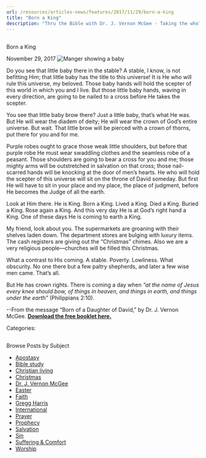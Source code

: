 ```yaml
---
url: /resources/articles-news/features/2017/11/29/born-a-king
title: "Born a King"
description: "Thru the Bible with Dr. J. Vernon McGee - Taking the whole Word to the whole world"
---
```







## 
 Born a King


November 29, 2017
![Manger showing a baby](https://ttb.org/images/default-source/Features-and-News/manager-with-baby-39-s-feet.jpg?sfvrsn=d5c81c16_0 "Manager with baby's feet")




Do you see that little baby there in the stable? A stable, I know, is not befitting Him; that little baby has the title to this universe! It is He who will rule this universe, my beloved. Those baby hands will hold the scepter of this world in which you and I live. But those little baby hands, waving in every direction, are going to be nailed to a cross before He takes the scepter. 


You see that little baby brow there? Just a little baby, that’s what He was. But He will wear the diadem of deity; He will wear the crown of God’s entire universe. But wait. That little brow will be pierced with a crown of thorns, put there for you and for me.


Purple robes ought to grace those weak little shoulders, but before that purple robe He must wear swaddling clothes and the seamless robe of a peasant. Those shoulders are going to bear a cross for you and me; those mighty arms will be outstretched in salvation on that cross; those nail-scarred hands will be knocking at the door of men’s hearts. He who will hold the scepter of this universe will sit on the throne of David someday. But first He will have to sit in your place and my place, the place of judgment, before He becomes the Judge of all the earth.


Look at Him there. He is King. Born a King. Lived a King. Died a King. Buried a King. Rose again a King. And this very day He is at God’s right hand a King. One of these days He is coming to earth a King.


My friend, look about you. The supermarkets are groaning with their shelves laden down. The department stores are bulging with luxury items. The cash registers are giving out the “Christmas” chimes. Also we are a very religious people—churches will be filled this Christmas.


What a contrast to His coming. A stable. Poverty. Lowliness. What obscurity. No one there but a few paltry shepherds, and later a few wise men came. That’s all.


But He has crown rights. There is coming a day when *“at the name of Jesus every knee should bow, of things in heaven, and things in earth, and things under the earth”* (Philippians 2:10).


--From the message “Born of a Daughter of David​,” by Dr. J. Vernon McGee. **[Download the free booklet ​here.](http://www.TTB.org/booklets)**



Categories: 









## 
 Browse Posts by Subject


* [Apostasy](/resources/articles-news/-in-tags/tags/Apostasy)
* [Bible study](/resources/articles-news/-in-tags/tags/Bible-study)
* [Christian living](/resources/articles-news/-in-tags/tags/Christian-living)
* [Christmas](/resources/articles-news/-in-tags/tags/Christmas)
* [Dr. J. Vernon McGee](/resources/articles-news/-in-tags/tags/Dr-J-Vernon-McGee)
* [Easter](/resources/articles-news/-in-tags/tags/easter)
* [Faith](/resources/articles-news/-in-tags/tags/Faith)
* [Gregg Harris](/resources/articles-news/-in-tags/tags/Gregg-Harris)
* [International](/resources/articles-news/-in-tags/tags/International)
* [Prayer](/resources/articles-news/-in-tags/tags/prayer)
* [Prophecy](/resources/articles-news/-in-tags/tags/Prophecy)
* [Salvation](/resources/articles-news/-in-tags/tags/Salvation)
* [Sin](/resources/articles-news/-in-tags/tags/sin)
* [Suffering & Comfort](/resources/articles-news/-in-tags/tags/Suffering-Comfort)
* [Worship](/resources/articles-news/-in-tags/tags/worship)






